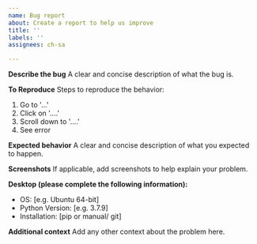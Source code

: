 ```yaml
---
name: Bug report
about: Create a report to help us improve
title: ''
labels: ''
assignees: ch-sa

---
```


**Describe the bug**
A clear and concise description of what the bug is.

**To Reproduce**
Steps to reproduce the behavior:
1. Go to '...'
2. Click on '....'
3. Scroll down to '....'
4. See error

**Expected behavior**
A clear and concise description of what you expected to happen.

**Screenshots**
If applicable, add screenshots to help explain your problem.

**Desktop (please complete the following information):**
 - OS: [e.g. Ubuntu 64-bit]
 - Python Version: [e.g. 3.7.9]
 - Installation: [pip or manual/ git]


**Additional context**
Add any other context about the problem here.
